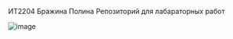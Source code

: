 ИТ2204
Бражина Полина
Репозиторий для лабараторных работ

![image](https://github.com/user-attachments/assets/a53ed13f-6894-448f-a0c7-eeb1feb48886)

